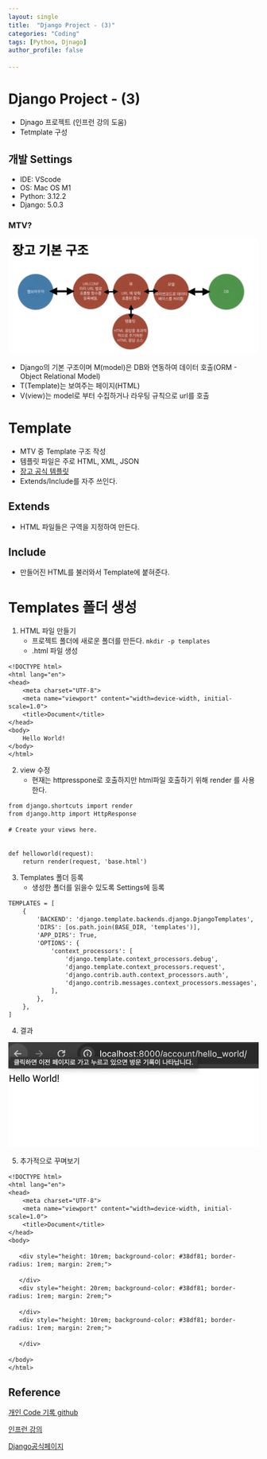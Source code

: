 ```yaml
---
layout: single
title:  "Django Project - (3)"
categories: "Coding"
tags: [Python, Djnago]
author_profile: false

---
```


# Django Project - (3)

- Djnago 프로젝트 (인프런 강의 도움)
- Tetmplate 구성

## 개발 Settings
- IDE: VScode
- OS: Mac OS M1
- Python: 3.12.2
- Django: 5.0.3


### MTV?

![image-20240319220333271](/images/2024-02-19-Django_Infleran/image-20240319220333271.png)

- Django의 기본 구조이며 M(model)은 DB와 연동하여 데이터 호출(ORM - Object Relational Model)
- T(Template)는 보여주는 페이지(HTML)
- V(view)는 model로 부터 수집하거나 라우팅 규칙으로 url를 호출


# Template
   - MTV 중 Template 구조 작성
   - 템플릿 파일은 주로 HTML, XML, JSON
   - [장고 공식 템플릿](https://docs.djangoproject.com/en/5.0/topics/templates/)
   - Extends/Include를 자주 쓰인다.

## Extends 
   - HTML 파일들은 구역을 지정하여 만든다.

## Include
   - 만들어진 HTML를 불러와서 Template에 붙혀준다.

# Templates 폴더 생성
   1. HTML 파일 만들기
      - 프로젝트 폴더에 새로운 폴더를 만든다.
      `mkdir -p templates`
      - .html 파일 생성

```
<!DOCTYPE html>
<html lang="en">
<head>
    <meta charset="UTF-8">
    <meta name="viewport" content="width=device-width, initial-scale=1.0">
    <title>Document</title>
</head>
<body>
    Hello World!
</body>
</html>

```

   2. view 수정
      - 현재는 httpresspone로 호출하지만 html파일 호출하기 위해 render 를 사용한다.

```
from django.shortcuts import render
from django.http import HttpResponse

# Create your views here.


def helloworld(request):
    return render(request, 'base.html')
```

   3. Templates 폴더 등록
      - 생성한 폴더를 읽을수 있도록 Settings에 등록

```
TEMPLATES = [
    {
        'BACKEND': 'django.template.backends.django.DjangoTemplates',
        'DIRS': [os.path.join(BASE_DIR, 'templates')],
        'APP_DIRS': True,
        'OPTIONS': {
            'context_processors': [
                'django.template.context_processors.debug',
                'django.template.context_processors.request',
                'django.contrib.auth.context_processors.auth',
                'django.contrib.messages.context_processors.messages',
            ],
        },
    },
]

```

   4. 결과 

   ![image-20240320152350123](/images/2024-02-19-Django_Infleran_3/image-20240320152350123.png)

   5. 추가적으로 꾸며보기

```
<!DOCTYPE html>
<html lang="en">
<head>
    <meta charset="UTF-8">
    <meta name="viewport" content="width=device-width, initial-scale=1.0">
    <title>Document</title>
</head>
<body>
    
   <div style="height: 10rem; background-color: #38df81; border-radius: 1rem; margin: 2rem;">

   </div>
   <div style="height: 20rem; background-color: #38df81; border-radius: 1rem; margin: 2rem;">

   </div>
   <div style="height: 10rem; background-color: #38df81; border-radius: 1rem; margin: 2rem;">

   </div>

</body>
</html>
```



## Reference

[개인 Code 기록 github](https://github.com/chusonghyeon/Django_Project)

[인프런 강의](https://www.inflearn.com/course/%EC%9E%A5%EA%B3%A0-%ED%95%80%ED%84%B0%EB%A0%88%EC%8A%A4%ED%8A%B8/dashboard)

[Django공식페이지](https://www.djangoproject.com/)